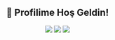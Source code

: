 <h2 align="center">👋 Profilime Hoş Geldin!</h2>
<p align="center">
  <a href="https://discord.gg/NXz5GQY"><img src="https://img.shields.io/badge/Serendia%20Squad%20-1d202b.svg?&style=for-the-badge&logo=discord&logoColor=white"></a>
  <a href="https://discord.com/users/298888568279924746"><img src="https://img.shields.io/badge/discord%20-7289DA.svg?&style=for-the-badge&logo=discord&logoColor=white"></a>
  <a href="https://instagram.com/bbq.js"><img src="https://img.shields.io/badge/bbq.js%20-7289DA.svg?&style=for-the-badge&logo=instagram&logoColor=white"></a>
</p>
